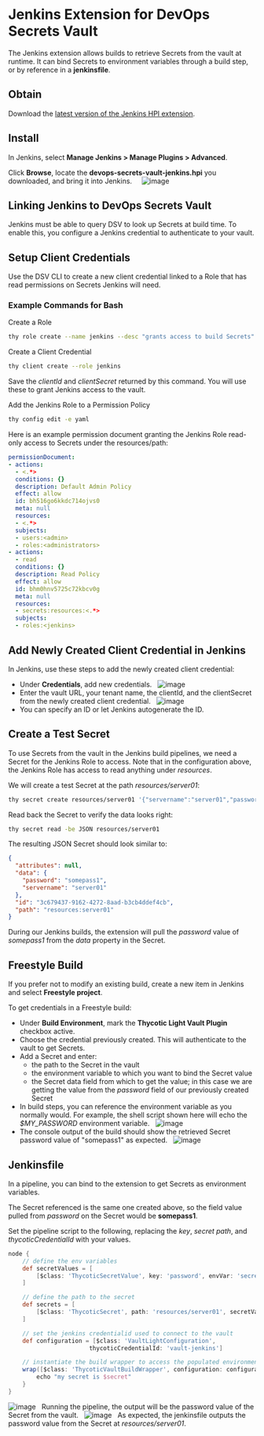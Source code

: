 ﻿[title]: # (Jenkins)
[tags]: # (DevOps Secrets Vault,DSV,)
[priority]: # (100000)

# Jenkins Extension for DevOps Secrets Vault 

The Jenkins extension allows builds to retrieve Secrets from the vault at runtime. It can bind Secrets to environment variables through a build step, or by reference in a **jenkinsfile**.

## Obtain

Download the [latest version of the Jenkins HPI extension](https://dsv.thycotic.com/downloads/jenkins/devops-secrets-vault-jenkins.hpi).

## Install

In Jenkins, select **Manage Jenkins > Manage Plugins > Advanced**.

Click **Browse**, locate the **devops-secrets-vault-jenkins.hpi** you downloaded, and bring it into Jenkins.
 
 
![image](./images/jenkins-upload.png)
 
 
## Linking Jenkins to DevOps Secrets Vault

Jenkins must be able to query DSV to look up Secrets at build time. To enable this,  you configure a Jenkins credential to authenticate to your vault.

## Setup Client Credentials

Use the DSV CLI to create a new client credential linked to a Role that has read permissions on Secrets Jenkins will need. 

### Example Commands for Bash

Create a Role  

```bash
thy role create --name jenkins --desc "grants access to build Secrets"
```
Create a Client Credential

```bash
thy client create --role jenkins
```
Save the *clientId* and *clientSecret* returned by this command. You will use these to grant Jenkins access to the vault.

Add the Jenkins Role to a Permission Policy  

```bash
thy config edit -e yaml
```
Here is an example permission document granting the Jenkins Role read-only access to Secrets under the resources/path:

```yaml
permissionDocument:
- actions:
  - <.*>
  conditions: {}
  description: Default Admin Policy
  effect: allow
  id: bh516go6kkdc714ojvs0
  meta: null
  resources:
  - <.*>
  subjects:
  - users:<admin>
  - roles:<administrators>
- actions:
  - read
  conditions: {}
  description: Read Policy
  effect: allow
  id: bhm0hnv5725c72kbcv0g
  meta: null
  resources:
  - secrets:resources:<.*>
  subjects:
  - roles:<jenkins>
```

## Add Newly Created Client Credential in Jenkins

In Jenkins, use these steps to add the newly created client credential:

* Under **Credentials**, add new credentials.
 
![image](./images/jenkins-add-credential.png)
 
* Enter the vault URL, your tenant name, the clientId, and the clientSecret from the newly created client credential.
 
![image](./images/jenkins-add-vault-credential.png)
 
* You can specify an ID or let Jenkins autogenerate the ID.

## Create a Test Secret

To use Secrets from the vault in the Jenkins build pipelines, we need a Secret for the Jenkins Role to access. Note that in the configuration above, the Jenkins Role has access to read anything under *resources*. 

We will create a test Secret at the path *resources/server01*:

```bash
thy secret create resources/server01 '{"servername":"server01","password":"somepass1"}'
```
Read back the Secret to verify the data looks right:

```bash
thy secret read -be JSON resources/server01
```
The resulting JSON Secret should look similar to:

```json
{
  "attributes": null,
  "data": {
    "password": "somepass1",
    "servername": "server01"
  },
  "id": "3c679437-9162-4272-8aad-b3cb4ddef4cb",
  "path": "resources:server01"
}
```

During our Jenkins builds, the extension will pull the *password* value of *somepass1* from the *data* property in the Secret.

## Freestyle Build

If you prefer not to modify an existing build, create a new item in Jenkins and select **Freestyle project**.

To get credentials in a Freestyle build:

* Under **Build Environment**, mark the **Thycotic Light Vault Plugin** checkbox active.
* Choose the credential previously created. This will authenticate to the vault to get Secrets.
* Add a Secret and enter:
  * the path to the Secret in the vault
  * the environment variable to which you want to bind the Secret value
  * the Secret data field from which to get the value; in this case we are getting the value from the *password* field of our previously created Secret
* In build steps, you can reference the environment variable as you normally would. For example, the shell script shown here will echo the *$MY_PASSWORD* environment variable.
 
![image](./images/jenkins-build-step.png)
 
* The console output of the build should show the retrieved Secret password value of "somepass1" as expected.
 
![image](./images/jenkins-build-output.png)
 
## Jenkinsfile

In a pipeline, you can bind to the extension to get Secrets as environment variables.

The Secret referenced is the same one created above, so the field value pulled from *password* on the Secret would be **somepass1**. 

Set the pipeline script to the following, replacing the *key*, *secret path*, and *thycoticCredentialId* with your values.

```groovy
node {
    // define the env variables
    def secretValues = [
        [$class: 'ThycoticSecretValue', key: 'password', envVar: 'secret']
    ]

    // define the path to the secret
    def secrets = [
        [$class: 'ThycoticSecret', path: 'resources/server01', secretValues: secretValues]
    ]

    // set the jenkins credentialid used to connect to the vault
    def configuration = [$class: 'VaultLightConfiguration',
                       thycoticCredentialId: 'vault-jenkins']

    // instantiate the build wrapper to access the populated environment variables
    wrap([$class: 'ThycoticVaultBuildWrapper', configuration: configuration, thycoticVaultSecrets: secrets]) {
        echo "my secret is $secret"
    }
}
```

![image](./images/jenkins-pipeline.png)
 
Running the pipeline, the output will be the password value of the Secret from the vault.
 
![image](./images/jenkins-pipeline-output.png)
 
As expected, the jenkinsfile outputs the password value from the Secret at *resources/server01*.


